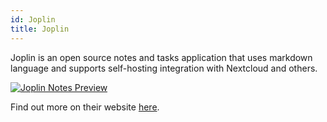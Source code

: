 ```yaml
---
id: Joplin
title: Joplin
---
```


Joplin is an open source notes and tasks application that uses markdown language and supports self-hosting integration with Nextcloud and others. 

[<img alt="Joplin Notes Preview" src="/img/Joplin.png" />](https://joplinapp.org)

Find out more on their website [here](https://joplinapp.org).
